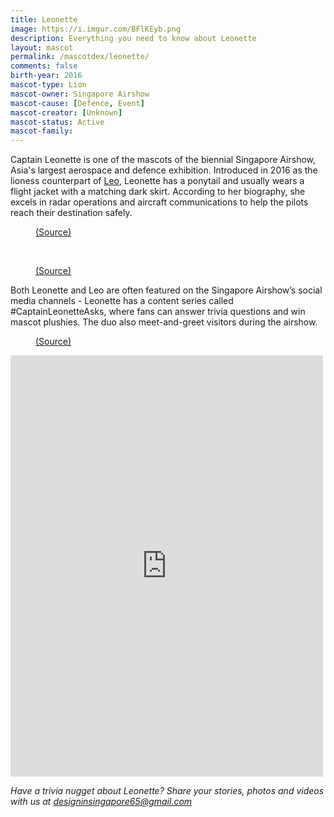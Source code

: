 ```yaml
---
title: Leonette
image: https://i.imgur.com/BFlKEyb.png
description: Everything you need to know about Leonette
layout: mascot
permalink: /mascotdex/leonette/
comments: false
birth-year: 2016
mascot-type: Lion
mascot-owner: Singapore Airshow
mascot-cause: [Defence, Event]
mascot-creator: [Unknown]
mascot-status: Active
mascot-family: 
---
```


Captain Leonette is one of the mascots of the biennial Singapore Airshow, Asia's largest aerospace and defence exhibition. Introduced in 2016 as the lioness counterpart of <a href="https://www.designinsingapore.com/mascotdex/leo/" target="_blank">Leo</a>, Leonette has a ponytail and usually wears a flight jacket with a matching dark skirt. According to her biography, she excels in radar operations and aircraft communications to help the pilots reach their destination safely.

<figure>
<img src="https://i.imgur.com/82W6zG8.jpg" alt="">
<figcaption><a href="https://www.facebook.com/photo/?fbid=1098655106829543&set=a.702091379819253  " target="_blank">(Source)</a></figcaption>
</figure>

<br>

<figure>
<img src="https://i.imgur.com/zl1W4uC.jpg" alt="">
<figcaption><a href="https://www.facebook.com/OfficialSingaporeAirshow/posts/pfbid0hVdwdK3Tp3zE7SyaKJbRiJzHv7W226tgZVeqqzxPqFYXsTMJ7hww419ADrrzScYUl " target="_blank">(Source)</a></figcaption>
</figure>

Both Leonette and Leo are often featured on the Singapore Airshow’s social media channels - Leonette has a content series called #CaptainLeonetteAsks, where fans can answer trivia questions and win mascot plushies. The duo also meet-and-greet visitors during the airshow.

<figure>
<img src="https://i.imgur.com/K5tGmtv.jpg" alt="">
<figcaption><a href="https://www.facebook.com/OfficialSingaporeAirshow/posts/pfbid0p2VEaNDeKkyBssUaGhhQypHHoXFjW4Hs29Z3qqBxCoqyY4yJECAxRPrkDyQVBP3el " target="_blank">(Source)</a></figcaption>
</figure>

<div class="video-responsive"><iframe src="https://www.facebook.com/plugins/post.php?href=https%3A%2F%2Fwww.facebook.com%2FOfficialSingaporeAirshow%2Fphotos%2Fa.702091379819253%2F1171830866178633%2F%3Ftype%3D3&show_text=true&width=500" width="500" height="674" style="border:none;overflow:hidden" scrolling="no" frameborder="0" allowfullscreen="true" allow="autoplay; clipboard-write; encrypted-media; picture-in-picture; web-share"></iframe></div>

<i>Have a trivia nugget about Leonette? Share your stories, photos and videos with us at designinsingapore65@gmail.com</i>

